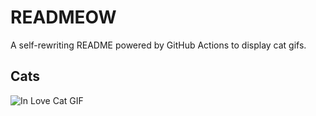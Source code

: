 # READMEOW

A self-rewriting README powered by GitHub Actions to display cat gifs.

## Cats

![In Love Cat GIF](https://media1.giphy.com/media/v1.Y2lkPTlhY2QwMmRhOTFyb3E1MHFtNW5ramM3NTQxdXpiaW82N2Y2YW83bmQ3aHlkeTg5dyZlcD12MV9naWZzX3NlYXJjaCZjdD1n/MDJ9IbxxvDUQM/200.gif)

